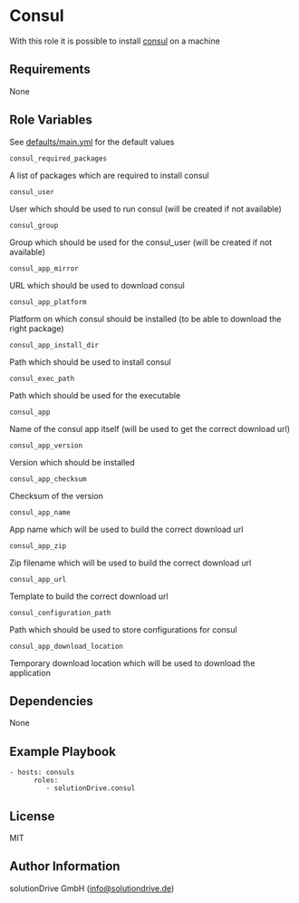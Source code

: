 Consul
======

With this role it is possible to install [consul](https://consul.io) on a machine

Requirements
------------

None

Role Variables
--------------

See [defaults/main.yml](defaults/main.yml) for the default values

    consul_required_packages
    
A list of packages which are required to install consul

    consul_user
    
User which should be used to run consul (will be created if not available)

    consul_group
    
Group which should be used for the consul_user (will be created if not available)

    consul_app_mirror

URL which should be used to download consul

    consul_app_platform
    
Platform on which consul should be installed (to be able to download the right package)

    consul_app_install_dir

Path which should be used to install consul

    consul_exec_path
    
Path which should be used for the executable

    consul_app
    
Name of the consul app itself (will be used to get the correct download url)

    consul_app_version
    
Version which should be installed

    consul_app_checksum
    
Checksum of the version

    consul_app_name
    
App name which will be used to build the correct download url

    consul_app_zip
    
Zip filename which will be used to build the correct download url

    consul_app_url
    
Template to build the correct download url

    consul_configuration_path
    
Path which should be used to store configurations for consul

    consul_app_download_location
    
Temporary download location which will be used to download the application

Dependencies
------------

None

Example Playbook
----------------

    - hosts: consuls
          roles:
             - solutionDrive.consul

License
-------

MIT

Author Information
------------------

solutionDrive GmbH (info@solutiondrive.de)
